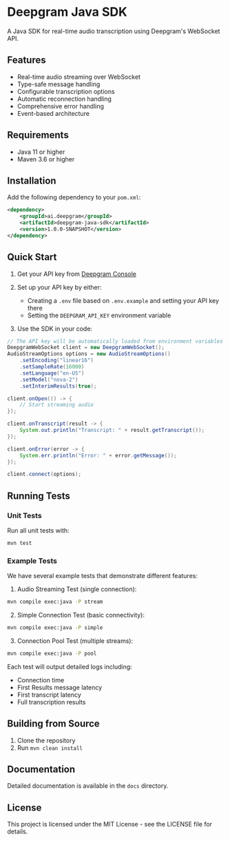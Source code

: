 # Deepgram Java SDK

A Java SDK for real-time audio transcription using Deepgram's WebSocket API.

## Features

- Real-time audio streaming over WebSocket
- Type-safe message handling
- Configurable transcription options
- Automatic reconnection handling
- Comprehensive error handling
- Event-based architecture

## Requirements

- Java 11 or higher
- Maven 3.6 or higher

## Installation

Add the following dependency to your `pom.xml`:

```xml
<dependency>
    <groupId>ai.deepgram</groupId>
    <artifactId>deepgram-java-sdk</artifactId>
    <version>1.0.0-SNAPSHOT</version>
</dependency>
```

## Quick Start

1. Get your API key from [Deepgram Console](https://console.deepgram.com)

2. Set up your API key by either:
   - Creating a `.env` file based on `.env.example` and setting your API key there
   - Setting the `DEEPGRAM_API_KEY` environment variable

3. Use the SDK in your code:

```java
// The API key will be automatically loaded from environment variables or .env file
DeepgramWebSocket client = new DeepgramWebSocket();
AudioStreamOptions options = new AudioStreamOptions()
    .setEncoding("linear16")
    .setSampleRate(16000)
    .setLanguage("en-US")
    .setModel("nova-2")
    .setInterimResults(true);

client.onOpen(() -> {
    // Start streaming audio
});

client.onTranscript(result -> {
    System.out.println("Transcript: " + result.getTranscript());
});

client.onError(error -> {
    System.err.println("Error: " + error.getMessage());
});

client.connect(options);
```

## Running Tests

### Unit Tests
Run all unit tests with:
```bash
mvn test
```

### Example Tests
We have several example tests that demonstrate different features:

1. Audio Streaming Test (single connection):
```bash
mvn compile exec:java -P stream
```

2. Simple Connection Test (basic connectivity):
```bash
mvn compile exec:java -P simple
```

3. Connection Pool Test (multiple streams):
```bash
mvn compile exec:java -P pool
```

Each test will output detailed logs including:
- Connection time
- First Results message latency
- First transcript latency
- Full transcription results

## Building from Source

1. Clone the repository
2. Run `mvn clean install`

## Documentation

Detailed documentation is available in the `docs` directory.

## License

This project is licensed under the MIT License - see the LICENSE file for details. 